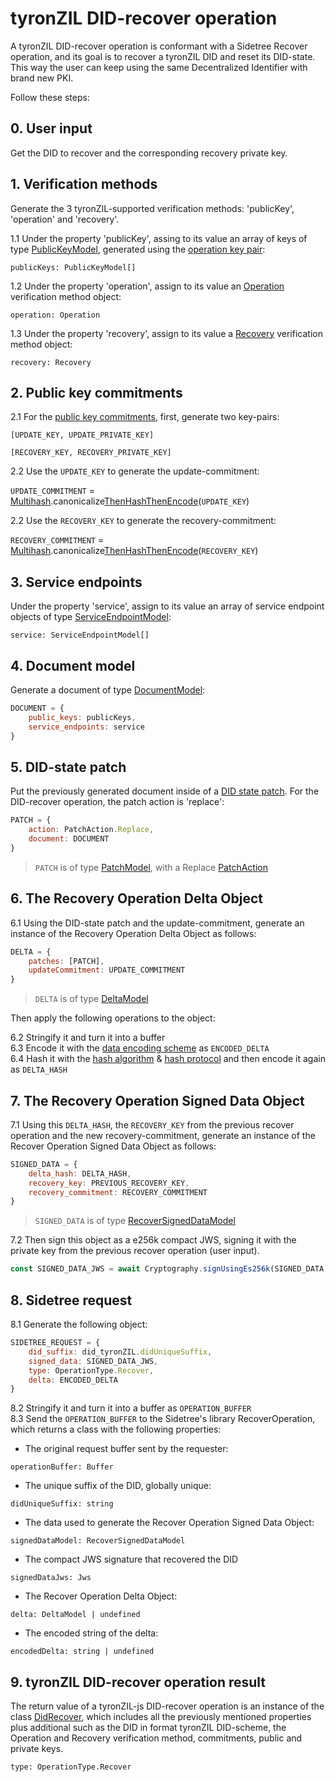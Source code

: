 # tyronZIL DID-recover operation

A tyronZIL DID-recover operation is conformant with a Sidetree Recover operation, and its goal is to recover a tyronZIL DID and reset its DID-state. This way the user can keep using the same Decentralized Identifier with brand new PKI.

Follow these steps:

## 0. User input

Get the DID to recover and the corresponding recovery private key.

## 1. Verification methods

Generate the 3 tyronZIL-supported verification methods: 'publicKey', 'operation' and 'recovery'.

1.1 Under the property 'publicKey', assing to its value an array of keys of type [PublicKeyModel](../../implementation/models.md#public-key-model), generated using the [operation key pair](../../sidetree.md#operation-key-pair):

```publicKeys: PublicKeyModel[]```

1.2 Under the property 'operation', assign to its value an [Operation](../../implementation/models.md#sidetree-verification-methods) verification method object:

```operation: Operation```

1.3 Under the property 'recovery', assign to its value a [Recovery](../../implementation/models.md#sidetree-verification-methods) verification method object:

```recovery: Recovery```

## 2. Public key commitments

2.1 For the [public key commitments](../../sidetree.md#public-key-commitment), first, generate two key-pairs:

```[UPDATE_KEY, UPDATE_PRIVATE_KEY]```

```[RECOVERY_KEY, RECOVERY_PRIVATE_KEY]```

2.2 Use the ```UPDATE_KEY``` to generate the update-commitment:

```UPDATE_COMMITMENT``` = [Multihash](../../sidetree.md#hash-protocol).canonicalize[ThenHash](../../sidetree.md#commitment-hash)[ThenEncode](../../sidetree.md#data-encoding-scheme)(```UPDATE_KEY```)

2.2 Use the ```RECOVERY_KEY``` to generate the recovery-commitment:

```RECOVERY_COMMITMENT``` = [Multihash](../../sidetree.md#hash-protocol).canonicalize[ThenHash](../../sidetree.md#commitment-hash)[ThenEncode](../../sidetree.md#data-encoding-scheme)(```RECOVERY_KEY```)

## 3. Service endpoints

Under the property 'service', assign to its value an array of service endpoint objects of type [ServiceEndpointModel](../../implementation/models.md#service-endpoint-model):

```service: ServiceEndpointModel[]```

## 4. Document model

Generate a document of type [DocumentModel](../../implementation/models.md#document-model):

```js
DOCUMENT = {  
    public_keys: publicKeys,  
    service_endpoints: service  
}
```

## 5. DID-state patch

Put the previously generated document inside of a [DID state patch](../../sidetree.md#did-state-patch). For the DID-recover operation, the patch action is 'replace':

```js
PATCH = {  
    action: PatchAction.Replace,  
    document: DOCUMENT  
}
```

> ```PATCH``` is of type [PatchModel](../../implementation/models.md#patch-model), with a Replace [PatchAction](../../implementation/models.md#patch-action)

## 6. The Recovery Operation Delta Object

6.1 Using the DID-state patch and the update-commitment, generate an instance of the Recovery Operation Delta Object as follows:

```js
DELTA = {
    patches: [PATCH],  
    updateCommitment: UPDATE_COMMITMENT  
}
```

> ```DELTA``` is of type [DeltaModel](../../implementation/models.md#delta-model)

Then apply the following operations to the object:

6.2 Stringify it and turn it into a buffer  
6.3 Encode it with the [data encoding scheme](../../sidetree.md#data-encoding-scheme) as ```ENCODED_DELTA```  
6.4 Hash it with the [hash algorithm](../../sidetree.md#hash-algorithm) & [hash protocol](../../sidetree.md#hash-protocol) and then encode it again as ```DELTA_HASH```

## 7. The Recovery Operation Signed Data Object

7.1 Using this ```DELTA_HASH```, the ```RECOVERY_KEY``` from the previous recover operation and the new recovery-commitment, generate an instance of the Recover Operation Signed Data Object as follows:

```js
SIGNED_DATA = {  
    delta_hash: DELTA_HASH,
    recovery_key: PREVIOUS_RECOVERY_KEY,
    recovery_commitment: RECOVERY_COMMITMENT  
}
```

> ```SIGNED_DATA``` is of type [RecoverSignedDataModel](../../implementation/models.md#recover)

7.2 Then sign this object as a e256k compact JWS, signing it with the private key from the previous recover operation (user input).

```ts
const SIGNED_DATA_JWS = await Cryptography.signUsingEs256k(SIGNED_DATA, recoverPrivateKey);
```

## 8. Sidetree request

8.1 Generate the following object:

```js
SIDETREE_REQUEST = {  
    did_suffix: did_tyronZIL.didUniqueSuffix,
    signed_data: SIGNED_DATA_JWS,
    type: OperationType.Recover,
    delta: ENCODED_DELTA
}
```

8.2 Stringify it and turn it into a buffer as ```OPERATION_BUFFER```  
8.3 Send the ```OPERATION_BUFFER``` to the Sidetree's library RecoverOperation, which returns a class with the following properties:

- The original request buffer sent by the requester:

```operationBuffer: Buffer```

- The unique suffix of the DID, globally unique:

```didUniqueSuffix: string```

- The data used to generate the Recover Operation Signed Data Object:

```signedDataModel: RecoverSignedDataModel```

- The compact JWS signature that recovered the DID

```signedDataJws: Jws```

- The Recover Operation Delta Object:

```delta: DeltaModel | undefined```

- The encoded string of the delta:

```encodedDelta: string | undefined```

## 9. tyronZIL DID-recover operation result

The return value of a tyronZIL-js DID-recover operation is an instance of the class [DidRecover](https://github.com/julio-cabdu/tyronZIL-js/tree/master/src/lib/did-operations/did-recover.ts), which includes all the previously mentioned properties plus additional such as the DID in format tyronZIL DID-scheme, the Operation and Recovery verification method, commitments, public and private keys.

```type: OperationType.Recover```
